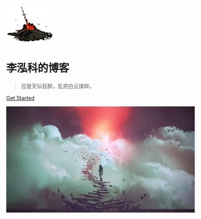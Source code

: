 <!-- _coverpage.md -->


<!-- 图标 -->
![logo](./public/img/gouhuo.gif)

# 李泓科的博客

> 应是天仙狂醉，乱把白云揉碎。  

[Get Started](/DME.md)

<!-- 背景图片 -->
![](./public/img/background.jpg)